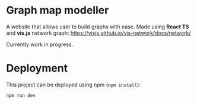 # Graph map modeller

A website that allows user to build graphs with ease. Made using **React TS** and **vis.js** network graph:
https://visjs.github.io/vis-network/docs/network/

Currently work in progress. 

# Deployment

This project can be deployed using npm (`npm install`):

```
npm run dev
```
